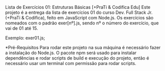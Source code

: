 Lista de Exercícios 01: Estruturas Básicas
[+PraTi & Codifica Edu]
Este projeto é a entrega da lista de exercícios 01 do curso Dev. Full Stack Jr. (+PraTi & Codifica), feito em JavaScript com Node.js. Os exercícios são nomeados com o padrão exer[nº].js, sendo nº o número do exercício, que vai de 01 até 15.

Exemplo: exer01.js;

*Pré-Requisitos
Para rodar este projeto na sua máquina é necessário fazer a instalação do Node.js. O pacote npm será usado para instalar dependências e rodar scripts de build e execução do projeto, então é necessário usar um terminal com permissão para rodar scripts.
